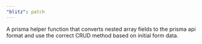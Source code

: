 ```yaml
---
"blitz": patch
---
```


A prisma helper function that converts nested array fields to the prisma api format and use the correct CRUD method based on initial form data.
